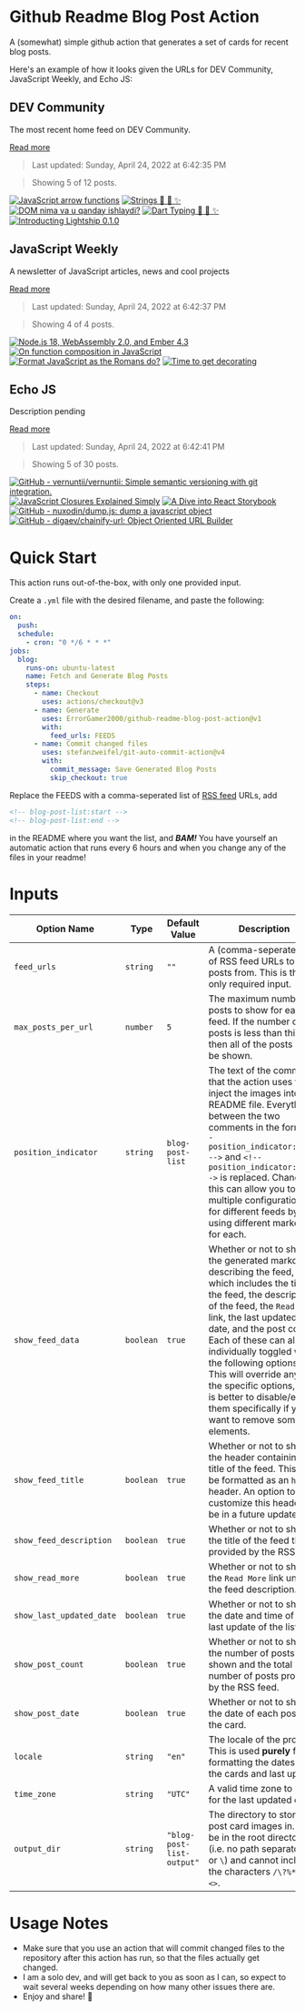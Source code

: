 # Github Readme Blog Post Action

A (somewhat) simple github action that generates a set of cards for recent blog posts.

Here's an example of how it looks given the URLs for DEV Community, JavaScript Weekly, and Echo JS:

<!-- post-list:start -->
## DEV Community

The most recent home feed on DEV Community.

[Read more](https://dev.to)
> Last updated: Sunday, April 24, 2022 at 6:42:35 PM

> Showing 5 of 12 posts.

[![JavaScript arrow functions](https://raw.githubusercontent.com/ErrorGamer2000/github-readme-blog-post-action/main/generated_files/DEV_Community/JavaScript_arrow_functions.svg)](https://dev.to/fig781/javascript-arrow-functions-43h4)
[![Strings 💫 🌌 ✨](https://raw.githubusercontent.com/ErrorGamer2000/github-readme-blog-post-action/main/generated_files/DEV_Community/Strings_💫_🌌_✨.svg)](https://dev.to/gulsenkeskin/strings-4268)
[![DOM nima va u qanday ishlaydi?](https://raw.githubusercontent.com/ErrorGamer2000/github-readme-blog-post-action/main/generated_files/DEV_Community/DOM_nima_va_u_qanday_ishlaydi_.svg)](https://dev.to/dawroun/dom-nima-va-u-qanday-ishlaydi-20k0)
[![Dart Typing 💫 🌌 ✨](https://raw.githubusercontent.com/ErrorGamer2000/github-readme-blog-post-action/main/generated_files/DEV_Community/Dart_Typing_💫_🌌_✨.svg)](https://dev.to/gulsenkeskin/dart-typing-74k)
[![Introducting Lightship 0.1.0](https://raw.githubusercontent.com/ErrorGamer2000/github-readme-blog-post-action/main/generated_files/DEV_Community/Introducting_Lightship_0.1.0.svg)](https://dev.to/khalyomede/introducting-lightship-010-3834)


## JavaScript Weekly

A newsletter of JavaScript articles, news and cool projects

[Read more](https://javascriptweekly.com/)
> Last updated: Sunday, April 24, 2022 at 6:42:37 PM

> Showing 4 of 4 posts.

[![Node.js 18, WebAssembly 2.0, and Ember 4.3](https://raw.githubusercontent.com/ErrorGamer2000/github-readme-blog-post-action/main/generated_files/JavaScript_Weekly/Node.js_18__WebAssembly_2.0__and_Ember_4.3.svg)](https://javascriptweekly.com/issues/586)
[![On function composition in JavaScript](https://raw.githubusercontent.com/ErrorGamer2000/github-readme-blog-post-action/main/generated_files/JavaScript_Weekly/On_function_composition_in_JavaScript.svg)](https://javascriptweekly.com/issues/585)
[![Format JavaScript as the Romans do?](https://raw.githubusercontent.com/ErrorGamer2000/github-readme-blog-post-action/main/generated_files/JavaScript_Weekly/Format_JavaScript_as_the_Romans_do_.svg)](https://javascriptweekly.com/issues/584)
[![Time to get decorating](https://raw.githubusercontent.com/ErrorGamer2000/github-readme-blog-post-action/main/generated_files/JavaScript_Weekly/Time_to_get_decorating.svg)](https://javascriptweekly.com/issues/583)


## Echo JS

Description pending

[Read more](
http://www.echojs.com
)
> Last updated: Sunday, April 24, 2022 at 6:42:41 PM

> Showing 5 of 30 posts.

[![GitHub - vernuntii/vernuntii: Simple semantic versioning with git integration.](https://raw.githubusercontent.com/ErrorGamer2000/github-readme-blog-post-action/main/generated_files/_Echo_JS_/GitHub_-_vernuntii_vernuntii__Simple_semantic_versioning_with_git_integration..svg)](https://github.com/vernuntii/vernuntii)
[![JavaScript Closures Explained Simply](https://raw.githubusercontent.com/ErrorGamer2000/github-readme-blog-post-action/main/generated_files/_Echo_JS_/JavaScript_Closures_Explained_Simply.svg)](https://www.youtube.com/watch?v=hctBPFsbSu0)
[![A Dive into React Storybook](https://raw.githubusercontent.com/ErrorGamer2000/github-readme-blog-post-action/main/generated_files/_Echo_JS_/A_Dive_into_React_Storybook.svg)](https://blog.openreplay.com/a-dive-into-react-storybook)
[![GitHub - nuxodin/dump.js: dump a javascript object](https://raw.githubusercontent.com/ErrorGamer2000/github-readme-blog-post-action/main/generated_files/_Echo_JS_/GitHub_-_nuxodin_dump.js__dump_a_javascript_object.svg)](https://github.com/nuxodin/dump.js)
[![GitHub - digaev/chainify-url: Object Oriented URL Builder](https://raw.githubusercontent.com/ErrorGamer2000/github-readme-blog-post-action/main/generated_files/_Echo_JS_/GitHub_-_digaev_chainify-url__Object_Oriented_URL_Builder.svg)](https://github.com/digaev/chainify-url)


<!-- post-list:end -->

# Quick Start

This action runs out-of-the-box, with only one provided input.

Create a `.yml` file with the desired filename, and paste the following:

```yml
on:
  push:
  schedule:
    - cron: "0 */6 * * *"
jobs:
  blog:
    runs-on: ubuntu-latest
    name: Fetch and Generate Blog Posts
    steps:
      - name: Checkout
        uses: actions/checkout@v3
      - name: Generate
        uses: ErrorGamer2000/github-readme-blog-post-action@v1
        with:
          feed_urls: FEEDS
      - name: Commit changed files
        uses: stefanzweifel/git-auto-commit-action@v4
        with:
          commit_message: Save Generated Blog Posts
          skip_checkout: true
```

Replace the FEEDS with a comma-seperated list of [RSS feed](https://rss.com/blog/how-do-rss-feeds-work/) URLs, add

```md
<!-- blog-post-list:start -->
<!-- blog-post-list:end -->
```

in the README where you want the list, and **_BAM!_** You have yourself an automatic action that runs every 6 hours and when you change any of the files in your readme!

# Inputs

<table>
  <thead>
    <tr>
      <th>Option Name</th>
      <th>Type</th>
      <th>Default Value</th>
      <th>Description</th>
    </tr>
  </thead>
  <tbody>
    <tr>
      <td><code>feed_urls</code></td>
      <td><code>string</code></td>
      <td><code>""</code></td>
      <td>A (comma-seperated) list of RSS feed URLs to load posts from. This is the only required input.</td>
    </tr>
    <tr>
      <td><code>max_posts_per_url</code></td>
      <td><code>number</code></td>
      <td><code>5</code></td>
      <td>The maximum number of posts to show for each feed. If the number of posts is less than this, then all of the posts will be shown.</td>
    </tr>
    <tr>
      <td><code>position_indicator</code></td>
      <td><code>string</code></td>
      <td><code>blog-post-list</code></td>
      <td>The text of the comments that the action uses to inject the images into the README file. Everything between the two comments in the form <code>&lt;!-- position_indicator:start --&gt;</code> and <code>&lt;!-- position_indicator:end --&gt;</code> is replaced. Changing this can allow you to use multiple configurations for different feeds by using different markers for each.</td>
    </tr>
    <tr>
      <td><code>show_feed_data</code></td>
      <td><code>boolean</code></td>
      <td><code>true</code></td>
      <td>Whether or not to show the generated markdown describing the feed, which includes the title of the feed, the description of the feed, the <code>Read More</code> link, the last updated date, and the post count. Each of these can also be individually toggled with the following options. This will override any of the specific options, so it is better to disable/enable them specifically if you want to remove some elements.</td>
    </tr>
    <tr>
      <td><code>show_feed_title</code></td>
      <td><code>boolean</code></td>
      <td><code>true</code></td>
      <td>Whether or not to show the header containing the title of the feed. This will be formatted as an <code>h2</code> header. An option to customize this header will be in a future update.</td>
    </tr>
    <tr>
      <td><code>show_feed_description</code></td>
      <td><code>boolean</code></td>
      <td><code>true</code></td>
      <td>Whether or not to show the title of the feed that is provided by the RSS feed.</td>
    </tr>
    <tr>
      <td><code>show_read_more</code></td>
      <td><code>boolean</code></td>
      <td><code>true</code></td>
      <td>Whether or not to show the <code>Read More</code> link under the feed description.</td>
    </tr>
    <tr>
      <td><code>show_last_updated_date</code></td>
      <td><code>boolean</code></td>
      <td><code>true</code></td>
      <td>Whether or not to show the date and time of the last update of the list.</td>
    </tr>
    <tr>
      <td><code>show_post_count</code></td>
      <td><code>boolean</code></td>
      <td><code>true</code></td>
      <td>Whether or not to show the number of posts shown and the total number of posts provided by the RSS feed.</td>
    </tr>
    <tr>
      <td><code>show_post_date</code></td>
      <td><code>boolean</code></td>
      <td><code>true</code></td>
      <td>Whether or not to show the date of each post on the card.</td>
    </tr>
    <tr>
      <td><code>locale</code></td>
      <td><code>string</code></td>
      <td><code>"en"</code></td>
      <td>The locale of the project. This is used <strong>purely</strong> for formatting the dates of the cards and last update.</td>
    </tr>
    <tr>
      <td><code>time_zone</code></td>
      <td><code>string</code></td>
      <td><code>"UTC"</code></td>
      <td>A valid time zone to use for the last updated date.</td>
    </tr>
    <tr>
      <td><code>output_dir</code></td>
      <td><code>string</code></td>
      <td><code>"blog-post-list-output"</code></td>
      <td>The directory to store the post card images in. Must be in the root directory (i.e. no path separators <code>/</code> or <code>\</code>) and cannot include the characters <code>/\?%*:|"&lt;&gt;</code>.</td>
    </tr>
<!--
    <tr>
      <td><code></code></td>
      <td><cde></cde></td>
      <td><code></code></td>
      <td></td>
    </tr>
-->
  </tbody>
</table>

# Usage Notes

- Make sure that you use an action that will commit changed files to the repository after this action has run, so that the files actually get changed.
- I am a solo dev, and will get back to you as soon as I can, so expect to wait several weeks depending on how many other issues there are.
- Enjoy and share! 🤗
